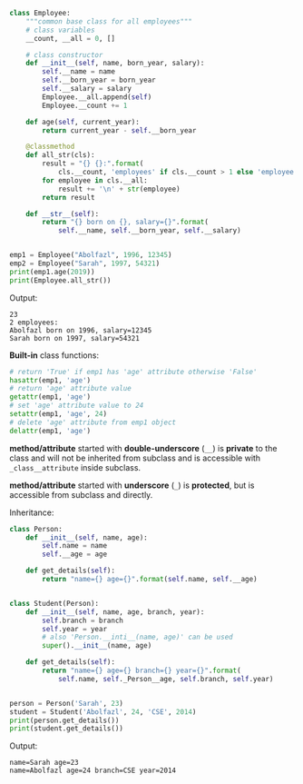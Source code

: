 ```python
class Employee:
    """common base class for all employees"""
    # class variables
    __count, __all = 0, []

    # class constructor
    def __init__(self, name, born_year, salary):
        self.__name = name
        self.__born_year = born_year
        self.__salary = salary
        Employee.__all.append(self)
        Employee.__count += 1

    def age(self, current_year):
        return current_year - self.__born_year

    @classmethod
    def all_str(cls):
        result = "{} {}:".format(
            cls.__count, 'employees' if cls.__count > 1 else 'employee')
        for employee in cls.__all:
            result += '\n' + str(employee)
        return result

    def __str__(self):
        return "{} born on {}, salary={}".format(
            self.__name, self.__born_year, self.__salary)


emp1 = Employee("Abolfazl", 1996, 12345)
emp2 = Employee("Sarah", 1997, 54321)
print(emp1.age(2019))
print(Employee.all_str())
```
Output:
```
23
2 employees:
Abolfazl born on 1996, salary=12345
Sarah born on 1997, salary=54321
```

**Built-in** class functions:
```python
# return 'True' if emp1 has 'age' attribute otherwise 'False'
hasattr(emp1, 'age')
# return 'age' attribute value
getattr(emp1, 'age')
# set 'age' attribute value to 24
setattr(emp1, 'age', 24)
# delete 'age' attribute from emp1 object
delattr(emp1, 'age')
```
**method/attribute** started with **double-underscore** (`__`) is **private**
to the class and will not be inherited from subclass and is
accessible with `_class__attribute` inside subclass.

**method/attribute** started with **underscore** (`_`) is **protected**, but is
accessible from subclass and directly.

Inheritance:
```python
class Person:
    def __init__(self, name, age):
        self.name = name
        self.__age = age

    def get_details(self):
        return "name={} age={}".format(self.name, self.__age)


class Student(Person):
    def __init__(self, name, age, branch, year):
        self.branch = branch
        self.year = year
        # also 'Person.__inti__(name, age)' can be used
        super().__init__(name, age)

    def get_details(self):
        return "name={} age={} branch={} year={}".format(
            self.name, self._Person__age, self.branch, self.year)


person = Person('Sarah', 23)
student = Student('Abolfazl', 24, 'CSE', 2014)
print(person.get_details())
print(student.get_details())
```
Output:
```
name=Sarah age=23
name=Abolfazl age=24 branch=CSE year=2014
```
